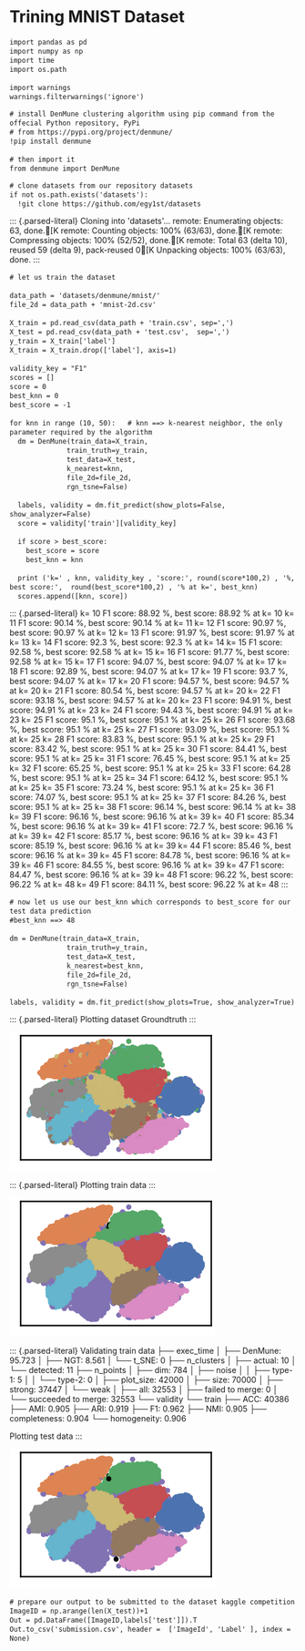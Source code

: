 Trining MNIST Dataset
=====================

``` {.python}
import pandas as pd
import numpy as np
import time
import os.path

import warnings
warnings.filterwarnings('ignore')
```

``` {.python}
# install DenMune clustering algorithm using pip command from the offecial Python repository, PyPi
# from https://pypi.org/project/denmune/
!pip install denmune

# then import it
from denmune import DenMune
```

``` {.python}
# clone datasets from our repository datasets
if not os.path.exists('datasets'):
  !git clone https://github.com/egy1st/datasets
```

::: {.parsed-literal}
Cloning into \'datasets\'\... remote: Enumerating objects: 63, done.\[K
remote: Counting objects: 100% (63/63), done.\[K remote: Compressing
objects: 100% (52/52), done.\[K remote: Total 63 (delta 10), reused 59
(delta 9), pack-reused 0\[K Unpacking objects: 100% (63/63), done.
:::

``` {.python}
# let us train the dataset

data_path = 'datasets/denmune/mnist/'  
file_2d = data_path + 'mnist-2d.csv'

X_train = pd.read_csv(data_path + 'train.csv', sep=',')
X_test = pd.read_csv(data_path + 'test.csv',  sep=',')
y_train = X_train['label']
X_train = X_train.drop(['label'], axis=1)

validity_key = "F1" 
scores = []
score = 0
best_knn = 0
best_score = -1

for knn in range (10, 50):   # knn ==> k-nearest neighbor, the only parameter required by the algorithm
  dm = DenMune(train_data=X_train,
              train_truth=y_train,
              test_data=X_test, 
              k_nearest=knn,
              file_2d=file_2d,
              rgn_tsne=False)

  labels, validity = dm.fit_predict(show_plots=False, show_analyzer=False)
  score = validity['train'][validity_key]

  if score > best_score:
    best_score = score
    best_knn = knn

  print ('k=' , knn, validity_key , 'score:', round(score*100,2) , '%, best score:',  round(best_score*100,2) , '% at k=', best_knn)
  scores.append([knn, score])
```

::: {.parsed-literal}
k= 10 F1 score: 88.92 %, best score: 88.92 % at k= 10 k= 11 F1 score:
90.14 %, best score: 90.14 % at k= 11 k= 12 F1 score: 90.97 %, best
score: 90.97 % at k= 12 k= 13 F1 score: 91.97 %, best score: 91.97 % at
k= 13 k= 14 F1 score: 92.3 %, best score: 92.3 % at k= 14 k= 15 F1
score: 92.58 %, best score: 92.58 % at k= 15 k= 16 F1 score: 91.77 %,
best score: 92.58 % at k= 15 k= 17 F1 score: 94.07 %, best score: 94.07
% at k= 17 k= 18 F1 score: 92.89 %, best score: 94.07 % at k= 17 k= 19
F1 score: 93.7 %, best score: 94.07 % at k= 17 k= 20 F1 score: 94.57 %,
best score: 94.57 % at k= 20 k= 21 F1 score: 80.54 %, best score: 94.57
% at k= 20 k= 22 F1 score: 93.18 %, best score: 94.57 % at k= 20 k= 23
F1 score: 94.91 %, best score: 94.91 % at k= 23 k= 24 F1 score: 94.43 %,
best score: 94.91 % at k= 23 k= 25 F1 score: 95.1 %, best score: 95.1 %
at k= 25 k= 26 F1 score: 93.68 %, best score: 95.1 % at k= 25 k= 27 F1
score: 93.09 %, best score: 95.1 % at k= 25 k= 28 F1 score: 83.83 %,
best score: 95.1 % at k= 25 k= 29 F1 score: 83.42 %, best score: 95.1 %
at k= 25 k= 30 F1 score: 84.41 %, best score: 95.1 % at k= 25 k= 31 F1
score: 76.45 %, best score: 95.1 % at k= 25 k= 32 F1 score: 65.25 %,
best score: 95.1 % at k= 25 k= 33 F1 score: 64.28 %, best score: 95.1 %
at k= 25 k= 34 F1 score: 64.12 %, best score: 95.1 % at k= 25 k= 35 F1
score: 73.24 %, best score: 95.1 % at k= 25 k= 36 F1 score: 74.07 %,
best score: 95.1 % at k= 25 k= 37 F1 score: 84.26 %, best score: 95.1 %
at k= 25 k= 38 F1 score: 96.14 %, best score: 96.14 % at k= 38 k= 39 F1
score: 96.16 %, best score: 96.16 % at k= 39 k= 40 F1 score: 85.34 %,
best score: 96.16 % at k= 39 k= 41 F1 score: 72.7 %, best score: 96.16 %
at k= 39 k= 42 F1 score: 85.17 %, best score: 96.16 % at k= 39 k= 43 F1
score: 85.19 %, best score: 96.16 % at k= 39 k= 44 F1 score: 85.46 %,
best score: 96.16 % at k= 39 k= 45 F1 score: 84.78 %, best score: 96.16
% at k= 39 k= 46 F1 score: 84.55 %, best score: 96.16 % at k= 39 k= 47
F1 score: 84.47 %, best score: 96.16 % at k= 39 k= 48 F1 score: 96.22 %,
best score: 96.22 % at k= 48 k= 49 F1 score: 84.11 %, best score: 96.22
% at k= 48
:::

``` {.python}
# now let us use our best_knn which corresponds to best_score for our test data prediction
#best_knn ==> 48

dm = DenMune(train_data=X_train,
              train_truth=y_train,
              test_data=X_test, 
              k_nearest=best_knn,
              file_2d=file_2d,
              rgn_tsne=False)

labels, validity = dm.fit_predict(show_plots=True, show_analyzer=True)
```

::: {.parsed-literal}
Plotting dataset Groundtruth
:::

![image](images/train_mnist/output_5_1.png)

::: {.parsed-literal}
Plotting train data
:::

![image](images/train_mnist/output_5_3.png)

::: {.parsed-literal}
Validating train data ├── exec\_time │ ├── DenMune: 95.723 │ ├── NGT:
8.561 │ └── t\_SNE: 0 ├── n\_clusters │ ├── actual: 10 │ └── detected:
11 ├── n\_points │ ├── dim: 784 │ ├── noise │ │ ├── type-1: 5 │ │ └──
type-2: 0 │ ├── plot\_size: 42000 │ ├── size: 70000 │ ├── strong: 37447
│ └── weak │ ├── all: 32553 │ ├── failed to merge: 0 │ └── succeeded to
merge: 32553 └── validity └── train ├── ACC: 40386 ├── AMI: 0.905 ├──
ARI: 0.919 ├── F1: 0.962 ├── NMI: 0.905 ├── completeness: 0.904 └──
homogeneity: 0.906

Plotting test data
:::

![image](images/train_mnist/output_5_5.png)

``` {.python}
# prepare our output to be submitted to the dataset kaggle competition
ImageID = np.arange(len(X_test))+1
Out = pd.DataFrame([ImageID,labels['test']]).T
Out.to_csv('submission.csv', header =  ['ImageId', 'Label' ], index = None)
```
